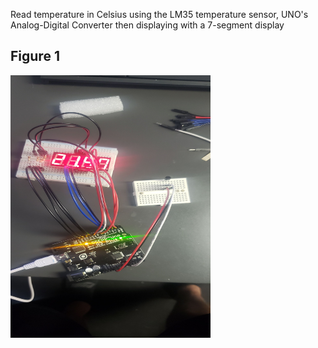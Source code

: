 Read temperature in Celsius using the LM35 temperature sensor, UNO's Analog-Digital Converter then displaying with a 7-segment display 
## Figure 1
<img align="left" alt="Figure 1" width="320px" height="420px" src="./Figure1.jpeg"/>
